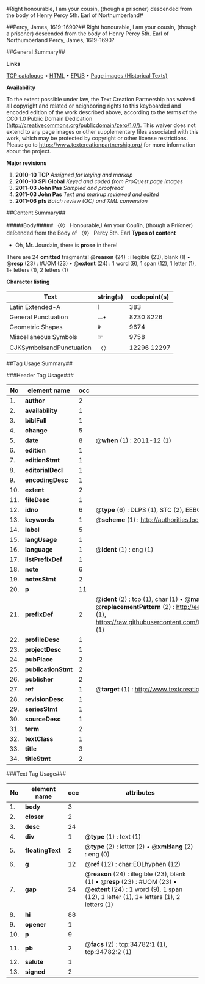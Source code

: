 #Right honourable, I am your cousin, (though a prisoner) descended from the body of Henry Percy 5th. Earl of Northumberland#

##Percy, James, 1619-1690?##
Right honourable, I am your cousin, (though a prisoner) descended from the body of Henry Percy 5th. Earl of Northumberland
Percy, James, 1619-1690?

##General Summary##

**Links**

[TCP catalogue](http://www.ota.ox.ac.uk/tcp/)  • 
[HTML](http://tei.it.ox.ac.uk/tcp/Texts-HTML/free/A54/A54306.html)  • 
[EPUB](http://tei.it.ox.ac.uk/tcp/Texts-EPUB/free/A54/A54306.epub) • 
[Page images (Historical Texts)](https://historicaltexts.jisc.ac.uk/eebo-99830331e)

**Availability**

To the extent possible under law, the Text Creation Partnership has waived all copyright and related or neighboring rights to this keyboarded and encoded edition of the work described above, according to the terms of the CC0 1.0 Public Domain Dedication (http://creativecommons.org/publicdomain/zero/1.0/). This waiver does not extend to any page images or other supplementary files associated with this work, which may be protected by copyright or other license restrictions. Please go to https://www.textcreationpartnership.org/ for more information about the project.

**Major revisions**

1. __2010-10__ __TCP__ *Assigned for keying and markup*
1. __2010-10__ __SPi Global__ *Keyed and coded from ProQuest page images*
1. __2011-03__ __John Pas__ *Sampled and proofread*
1. __2011-03__ __John Pas__ *Text and markup reviewed and edited*
1. __2011-06__ __pfs__ *Batch review (QC) and XML conversion*

##Content Summary##

#####Body#####
〈◊〉 Honourable,I Am your Couſin, (though a Priſoner) deſcended from the Body of 〈◊〉 Percy 5th. Earl 
**Types of content**

  * Oh, Mr. Jourdain, there is **prose** in there!

There are 24 **omitted** fragments! 
 @__reason__ (24) : illegible (23), blank (1)  •  @__resp__ (23) : #UOM (23)  •  @__extent__ (24) : 1 word (9), 1 span (12), 1 letter (1), 1+ letters (1), 2 letters (1)

**Character listing**


|Text|string(s)|codepoint(s)|
|---|---|---|
|Latin Extended-A|ſ|383|
|General Punctuation|…•|8230 8226|
|Geometric Shapes|◊|9674|
|Miscellaneous Symbols|☞|9758|
|CJKSymbolsandPunctuation|〈〉|12296 12297|

##Tag Usage Summary##

###Header Tag Usage###

|No|element name|occ|attributes|
|---|---|---|---|
|1.|__author__|2||
|2.|__availability__|1||
|3.|__biblFull__|1||
|4.|__change__|5||
|5.|__date__|8| @__when__ (1) : 2011-12 (1)|
|6.|__edition__|1||
|7.|__editionStmt__|1||
|8.|__editorialDecl__|1||
|9.|__encodingDesc__|1||
|10.|__extent__|2||
|11.|__fileDesc__|1||
|12.|__idno__|6| @__type__ (6) : DLPS (1), STC (2), EEBO-CITATION (1), PROQUEST (1), VID (1)|
|13.|__keywords__|1| @__scheme__ (1) : http://authorities.loc.gov/ (1)|
|14.|__label__|5||
|15.|__langUsage__|1||
|16.|__language__|1| @__ident__ (1) : eng (1)|
|17.|__listPrefixDef__|1||
|18.|__note__|6||
|19.|__notesStmt__|2||
|20.|__p__|11||
|21.|__prefixDef__|2| @__ident__ (2) : tcp (1), char (1)  •  @__matchPattern__ (2) : ([0-9\-]+):([0-9IVX]+) (1), (.+) (1)  •  @__replacementPattern__ (2) : http://eebo.chadwyck.com/downloadtiff?vid=$1&page=$2 (1), https://raw.githubusercontent.com/textcreationpartnership/Texts/master/tcpchars.xml#$1 (1)|
|22.|__profileDesc__|1||
|23.|__projectDesc__|1||
|24.|__pubPlace__|2||
|25.|__publicationStmt__|2||
|26.|__publisher__|2||
|27.|__ref__|1| @__target__ (1) : http://www.textcreationpartnership.org/docs/. (1)|
|28.|__revisionDesc__|1||
|29.|__seriesStmt__|1||
|30.|__sourceDesc__|1||
|31.|__term__|2||
|32.|__textClass__|1||
|33.|__title__|3||
|34.|__titleStmt__|2||


###Text Tag Usage###

|No|element name|occ|attributes|
|---|---|---|---|
|1.|__body__|3||
|2.|__closer__|2||
|3.|__desc__|24||
|4.|__div__|1| @__type__ (1) : text (1)|
|5.|__floatingText__|2| @__type__ (2) : letter (2)  •  @__xml:lang__ (2) : eng (0)|
|6.|__g__|12| @__ref__ (12) : char:EOLhyphen (12)|
|7.|__gap__|24| @__reason__ (24) : illegible (23), blank (1)  •  @__resp__ (23) : #UOM (23)  •  @__extent__ (24) : 1 word (9), 1 span (12), 1 letter (1), 1+ letters (1), 2 letters (1)|
|8.|__hi__|88||
|9.|__opener__|1||
|10.|__p__|9||
|11.|__pb__|2| @__facs__ (2) : tcp:34782:1 (1), tcp:34782:2 (1)|
|12.|__salute__|1||
|13.|__signed__|2||
